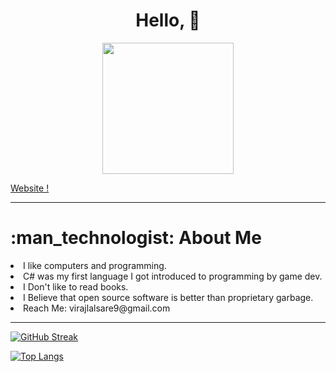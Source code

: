 <div id="header" align="center">
  <h1>Hello, 👋 </h1>
  <img src="https://68.media.tumblr.com/4a99bd0463ccda299873ab0e426c0aaa/tumblr_oe2eunVAFv1tqhb9uo1_540.gif" width=210 />
</div>

<a href="https://zook780.github.io/Website" align="center">Website !</a>

---

<div align="left">
  <h1>:man_technologist: About Me</h1>
  <li > I like computers and programming.</li>
  <li> C# was my first language I got introduced to programming by game dev. </li>
  <li> I Don't like to read books.</li>
  <li> I Believe that open source software is better than proprietary garbage. </li>
  <li> Reach Me: virajlalsare9@gmail.com</li>
</div>

---

[![GitHub Streak](http://github-readme-streak-stats.herokuapp.com?user=Zook780&theme=dark&background=000000)](https://git.io/streak-stats)

[![Top Langs](https://github-readme-stats.vercel.app/api/top-langs/?username=Zook780&layout=compact&theme=vision-friendly-dark)](https://github.com/anuraghazra/github-readme-stats)
